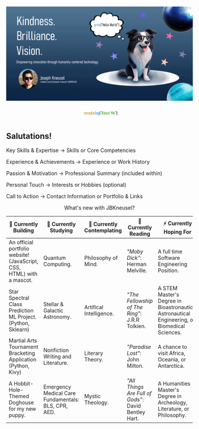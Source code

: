 ![](Banner.gif)

<p align="center">
<img src="Console_TitleA.png" width="100">
</p>

## Salutations!

Key Skills & Expertise → Skills or Core Competencies

Experience & Achievements → Experience or Work History

Passion & Motivation → Professional Summary (included within)

Personal Touch → Interests or Hobbies (optional)

Call to Action → Contact Information or Portfolio & Links


<p align="center">What's new with JBKneusel? </p>


| 🔭 Currently Building | 🌱 Currently Studying | 💬 Currently Contemplating | 📖 Currently Reading | ⚡ Currently Hoping For |
|----------|----------|----------|----------|----------|
| An official portfolio website! (JavaScript, CSS, HTML) with a mascot.| Quantum Computing.| Philosophy of Mind.   | *"Moby Dick"*: Herman Melville.  | A full time Software Engineering Position.   |
| Star Spectral Class Prediction ML Project. (Python, Sklearn)| Stellar & Galactic Astronomy. | Artifical Intelligence.| *"The Fellowship of The Ring"*: J.R.R Tolkien.| A STEM Master's Degree in Bioastronautics, Astronautical Engineering, or Biomedical Sciences.|
| Martial Arts Tournament Bracketing Application (Python, Kivy)| Nonfiction Writing and Literature.| Literary Theory. | *"Paradise Lost"*: John Milton.  |A chance to visit Africa, Oceania, or Antarctica.|
| A Hobbit-Hole-Themed Doghouse for my new puppy. | Emergency Medical Care Fundamentals: BLS, CPR, AED. | Mystic Theology. | *"All Things Are Full of Gods"*: David Bentley Hart.  | A Humanities Master's Degree in Archeology, Literature, or Philosophy. |
